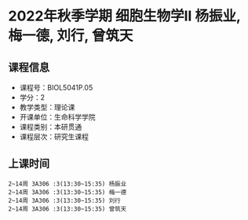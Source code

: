 # 2022年秋季学期 细胞生物学II 杨振业, 梅一德, 刘行, 曾筑天






## 课程信息

- 课程号：BIOL5041P.05
- 学分：2
- 教学类型：理论课
- 开课单位：生命科学学院
- 课程类别：本研贯通
- 课程层次：研究生课程

## 上课时间

```
2~14周 3A306 :3(13:30~15:35) 杨振业
2~14周 3A306 :3(13:30~15:35) 梅一德
2~14周 3A306 :3(13:30~15:35) 刘行
2~14周 3A306 :3(13:30~15:35) 曾筑天
```

